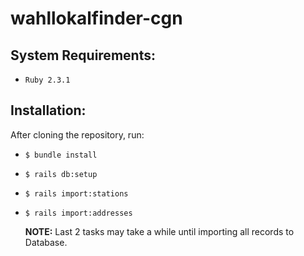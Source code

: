 wahllokalfinder-cgn
===================
## System Requirements:
- `Ruby 2.3.1`

## Installation:
After cloning the repository, run:  
- ` $ bundle install `
- ` $ rails db:setup `
- ` $ rails import:stations `
- ` $ rails import:addresses `

  **NOTE:** Last 2 tasks may take a while until importing all records to Database.
